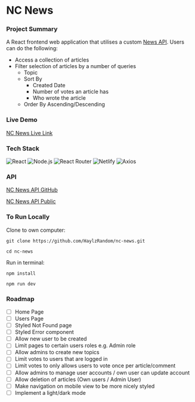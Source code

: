 # NC News

### Project Summary

A React frontend web application that utilises a custom [News API](https://github.com/HaylzRandom/nc-news-api). Users can do the following:

- Access a collection of articles
- Filter selection of articles by a number of queries
  - Topic
  - Sort By
    - Created Date
    - Number of votes an article has
    - Who wrote the article
  - Order By Ascending/Descending

### Live Demo

[NC News Live Link](https://nc-news-haylzrandom.netlify.app/articles)

### Tech Stack

![React](	https://img.shields.io/badge/React-20232A?style=for-the-badge&logo=react&logoColor=61DAFB)
![Node.js](https://img.shields.io/badge/Node.js-43853D?style=for-the-badge&logo=node.js&logoColor=white)
![React Router](https://img.shields.io/badge/React_Router-CA4245?style=for-the-badge&logo=react-router&logoColor=white)
![Netlify](https://img.shields.io/badge/Netlify-00C7B7?style=for-the-badge&logo=netlify&logoColor=white)
![Axios](https://img.shields.io/badge/Axios-5A29E4?style=for-the-badge&logo=axios&logoColor=white)

### API

[NC News API GitHub](https://github.com/HaylzRandom/nc-news-api)

[NC News API Public](https://nc-news-api-ga04.onrender.com/api/)

### To Run Locally

Clone to own computer:

`git clone https://github.com/HaylzRandom/nc-news.git`

`cd nc-news`

Run in terminal:

`npm install`

`npm run dev`

### Roadmap

- [ ] Home Page
- [ ] Users Page
- [ ] Styled Not Found page
- [ ] Styled Error component
- [ ] Allow new user to be created
- [ ] Limit pages to certain users roles e.g. Admin role
- [ ] Allow admins to create new topics
- [ ] Limit votes to users that are logged in
- [ ] Limit votes to only allows users to vote once per article/comment
- [ ] Allow admins to manage user accounts / own user can update account
- [ ] Allow deletion of articles (Own users / Admin User)
- [ ] Make navigation on mobile view to be more nicely styled
- [ ] Implement a light/dark mode